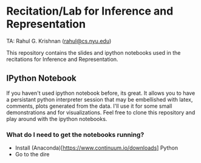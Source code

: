 # Recitation/Lab for Inference and Representation 
 
TA: Rahul G. Krishnan (rahul@cs.nyu.edu)

This repository contains the slides and ipython notebooks used in the recitations for 
Inference and Representation. 

## IPython Notebook

If you haven't used ipython notebook before, its great. It allows you to have a persistant
python interpreter session that may be embellished with latex, comments, plots generated from the data.
I'll use it for some small demonstrations and for visualizations. Feel free to clone this repository and play around
with the ipython notebooks.  

### What do I need to get the notebooks running?

* Install (Anaconda)[https://www.continuum.io/downloads] Python 
* Go to the dire
